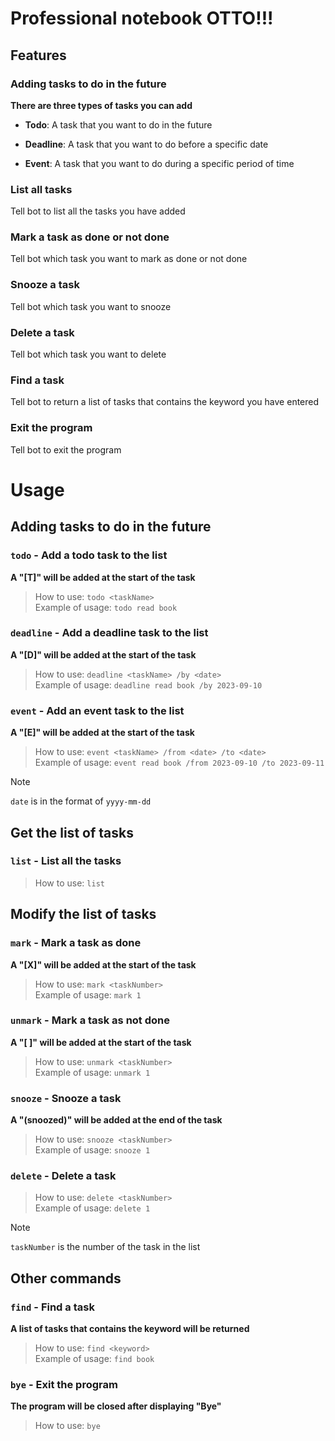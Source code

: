 # Professional notebook OTTO!!!

## Features 

### Adding tasks to do in the future

**There are three types of tasks you can add**

- **Todo**: A task that you want to do in the future
* **Deadline**: A task that you want to do before a specific date
+ **Event**: A task that you want to do during a specific period of time

### List all tasks

Tell bot to list all the tasks you have added

### Mark a task as done or not done

Tell bot which task you want to mark as done or not done

### Snooze a task

Tell bot which task you want to snooze

### Delete a task

Tell bot which task you want to delete

### Find a task

Tell bot to return a list of tasks that contains the keyword you have entered

### Exit the program

Tell bot to exit the program

# Usage

## Adding tasks to do in the future

### `todo` - Add a todo task to the list

**A "[T]" will be added at the start of the task**

>How to use: `todo <taskName>` \
>Example of usage: `todo read book`

### `deadline` - Add a deadline task to the list

**A "[D]" will be added at the start of the task**

>How to use: `deadline <taskName> /by <date>` \
>Example of usage: `deadline read book /by 2023-09-10`

### `event` - Add an event task to the list

**A "[E]" will be added at the start of the task**

>How to use: `event <taskName> /from <date> /to <date>` \
>Example of usage: `event read book /from 2023-09-10 /to 2023-09-11`

> [!NOTE]
> `date` is in the format of `yyyy-mm-dd`

## Get the list of tasks

### `list` - List all the tasks

>How to use: `list`

## Modify the list of tasks

### `mark` - Mark a task as done

**A "[X]" will be added at the start of the task**

> How to use: `mark <taskNumber>` \
> Example of usage: `mark 1`

### `unmark` - Mark a task as not done

**A "[ ]" will be added at the start of the task**

> How to use: `unmark <taskNumber>` \
> Example of usage: `unmark 1`

### `snooze` - Snooze a task

**A "(snoozed)" will be added at the end of the task**

> How to use: `snooze <taskNumber>` \
> Example of usage: `snooze 1`

### `delete` - Delete a task

> How to use: `delete <taskNumber>` \
> Example of usage: `delete 1`

> [!NOTE]
> `taskNumber` is the number of the task in the list

## Other commands

### `find` - Find a task

**A list of tasks that contains the keyword will be returned**

> How to use: `find <keyword>` \
> Example of usage: `find book`

### `bye` - Exit the program

**The program will be closed after displaying "Bye"**

> How to use: `bye`



